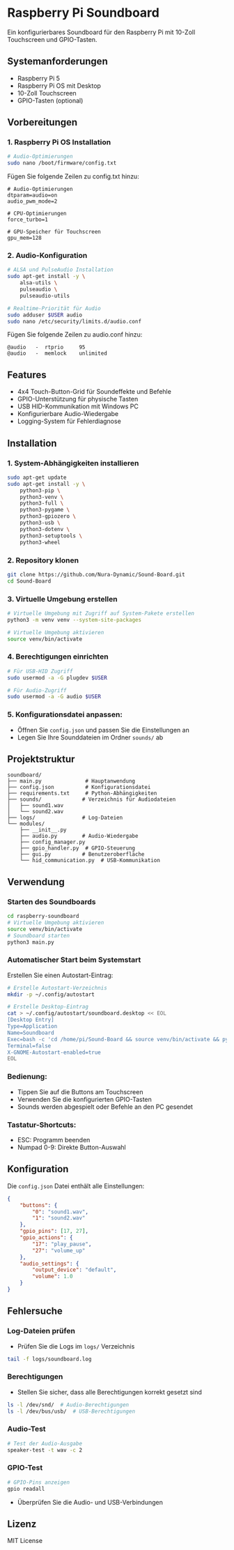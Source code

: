 # Raspberry Pi Soundboard

Ein konfigurierbares Soundboard für den Raspberry Pi mit 10-Zoll Touchscreen und GPIO-Tasten.

## Systemanforderungen

- Raspberry Pi 5
- Raspberry Pi OS mit Desktop
- 10-Zoll Touchscreen
- GPIO-Tasten (optional)

## Vorbereitungen

### 1. Raspberry Pi OS Installation

```bash
# Audio-Optimierungen
sudo nano /boot/firmware/config.txt
```

Fügen Sie folgende Zeilen zu config.txt hinzu:
```
# Audio-Optimierungen
dtparam=audio=on
audio_pwm_mode=2

# CPU-Optimierungen
force_turbo=1

# GPU-Speicher für Touchscreen
gpu_mem=128
```

### 2. Audio-Konfiguration

```bash
# ALSA und PulseAudio Installation
sudo apt-get install -y \
    alsa-utils \
    pulseaudio \
    pulseaudio-utils

# Realtime-Priorität für Audio
sudo adduser $USER audio
sudo nano /etc/security/limits.d/audio.conf
```

Fügen Sie folgende Zeilen zu audio.conf hinzu:
```
@audio   -  rtprio     95
@audio   -  memlock    unlimited
```

## Features

- 4x4 Touch-Button-Grid für Soundeffekte und Befehle
- GPIO-Unterstützung für physische Tasten
- USB HID-Kommunikation mit Windows PC
- Konfigurierbare Audio-Wiedergabe
- Logging-System für Fehlerdiagnose

## Installation

### 1. System-Abhängigkeiten installieren

```bash
sudo apt-get update
sudo apt-get install -y \
    python3-pip \
    python3-venv \
    python3-full \
    python3-pygame \
    python3-gpiozero \
    python3-usb \
    python3-dotenv \
    python3-setuptools \
    python3-wheel
```

### 2. Repository klonen

```bash
git clone https://github.com/Nura-Dynamic/Sound-Board.git
cd Sound-Board
```

### 3. Virtuelle Umgebung erstellen

```bash
# Virtuelle Umgebung mit Zugriff auf System-Pakete erstellen
python3 -m venv venv --system-site-packages

# Virtuelle Umgebung aktivieren
source venv/bin/activate
```

### 4. Berechtigungen einrichten

```bash
# Für USB-HID Zugriff
sudo usermod -a -G plugdev $USER

# Für Audio-Zugriff
sudo usermod -a -G audio $USER
```

### 5. Konfigurationsdatei anpassen:
- Öffnen Sie `config.json` und passen Sie die Einstellungen an
- Legen Sie Ihre Sounddateien im Ordner `sounds/` ab

## Projektstruktur

```
soundboard/
├── main.py              # Hauptanwendung
├── config.json          # Konfigurationsdatei
├── requirements.txt     # Python-Abhängigkeiten
├── sounds/             # Verzeichnis für Audiodateien
│   ├── sound1.wav
│   └── sound2.wav
├── logs/               # Log-Dateien
└── modules/
    ├── __init__.py
    ├── audio.py        # Audio-Wiedergabe
    ├── config_manager.py
    ├── gpio_handler.py  # GPIO-Steuerung
    ├── gui.py          # Benutzeroberfläche
    └── hid_communication.py  # USB-Kommunikation
```

## Verwendung

### Starten des Soundboards

```bash
cd raspberry-soundboard
# Virtuelle Umgebung aktivieren
source venv/bin/activate
# Soundboard starten
python3 main.py
```

### Automatischer Start beim Systemstart

Erstellen Sie einen Autostart-Eintrag:

```bash
# Erstelle Autostart-Verzeichnis
mkdir -p ~/.config/autostart

# Erstelle Desktop-Eintrag
cat > ~/.config/autostart/soundboard.desktop << EOL
[Desktop Entry]
Type=Application
Name=Soundboard
Exec=bash -c 'cd /home/pi/Sound-Board && source venv/bin/activate && python3 soundboard/main.py'
Terminal=false
X-GNOME-Autostart-enabled=true
EOL
```

### Bedienung:
- Tippen Sie auf die Buttons am Touchscreen
- Verwenden Sie die konfigurierten GPIO-Tasten
- Sounds werden abgespielt oder Befehle an den PC gesendet

### Tastatur-Shortcuts:
- ESC: Programm beenden
- Numpad 0-9: Direkte Button-Auswahl

## Konfiguration

Die `config.json` Datei enthält alle Einstellungen:

```json
{
    "buttons": {
        "0": "sound1.wav",
        "1": "sound2.wav"
    },
    "gpio_pins": [17, 27],
    "gpio_actions": {
        "17": "play_pause",
        "27": "volume_up"
    },
    "audio_settings": {
        "output_device": "default",
        "volume": 1.0
    }
}
```

## Fehlersuche

### Log-Dateien prüfen
- Prüfen Sie die Logs im `logs/` Verzeichnis
```bash
tail -f logs/soundboard.log
```

### Berechtigungen
- Stellen Sie sicher, dass alle Berechtigungen korrekt gesetzt sind
```bash
ls -l /dev/snd/  # Audio-Berechtigungen
ls -l /dev/bus/usb/  # USB-Berechtigungen
```

### Audio-Test
```bash
# Test der Audio-Ausgabe
speaker-test -t wav -c 2
```

### GPIO-Test
```bash
# GPIO-Pins anzeigen
gpio readall
```

- Überprüfen Sie die Audio- und USB-Verbindungen

## Lizenz

MIT License
